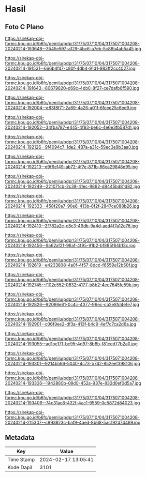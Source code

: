 # Hasil

## Foto C Plano

https://sirekap-obj-formc.kpu.go.id/b6fc/pemilu/pdpr/31/75/07/10/04/3175071004208-20240214-193649--3545e597-a129-4bc6-a7eb-5c88b4ab5a45.jpg

https://sirekap-obj-formc.kpu.go.id/b6fc/pemilu/pdpr/31/75/07/10/04/3175071004208-20240214-191531--666b4fd7-c80f-4db4-91d1-983ff2cc4027.jpg

https://sirekap-obj-formc.kpu.go.id/b6fc/pemilu/pdpr/31/75/07/10/04/3175071004208-20240214-191643--80679820-d69c-4db0-8f27-ce7dafb6f590.jpg

https://sirekap-obj-formc.kpu.go.id/b6fc/pemilu/pdpr/31/75/07/10/04/3175071004208-20240214-192004--e83f8f71-2a69-4a26-a01f-6fcee25c6ee9.jpg

https://sirekap-obj-formc.kpu.go.id/b6fc/pemilu/pdpr/31/75/07/10/04/3175071004208-20240214-192052--34fba787-e445-4f93-be6c-4e6e3fb587d1.jpg

https://sirekap-obj-formc.kpu.go.id/b6fc/pemilu/pdpr/31/75/07/10/04/3175071004208-20240214-192126--9f4094c7-1de2-487a-a31c-59ec3e9b3aa0.jpg

https://sirekap-obj-formc.kpu.go.id/b6fc/pemilu/pdpr/31/75/07/10/04/3175071004208-20240214-192213--e9f6e149-ab72-4f7e-871b-86ca29848e95.jpg

https://sirekap-obj-formc.kpu.go.id/b6fc/pemilu/pdpr/31/75/07/10/04/3175071004208-20240214-192249--221071cb-2c38-41ec-9892-d8445bd81d82.jpg

https://sirekap-obj-formc.kpu.go.id/b6fc/pemilu/pdpr/31/75/07/10/04/3175071004208-20240214-192333--458f20a7-90e8-413b-8f2f-2847ce088b26.jpg

https://sirekap-obj-formc.kpu.go.id/b6fc/pemilu/pdpr/31/75/07/10/04/3175071004208-20240214-192410--2f782a2e-c8c3-49db-9a4d-aed4f7a12e76.jpg

https://sirekap-obj-formc.kpu.go.id/b6fc/pemilu/pdpr/31/75/07/10/04/3175071004208-20240214-192456--9a62af21-98af-4f95-91b2-b1885f64b13c.jpg

https://sirekap-obj-formc.kpu.go.id/b6fc/pemilu/pdpr/31/75/07/10/04/3175071004208-20240214-192619--e4233808-4a0f-4f57-8dcd-f6559e12b50f.jpg

https://sirekap-obj-formc.kpu.go.id/b6fc/pemilu/pdpr/31/75/07/10/04/3175071004208-20240214-192745--f102c552-0832-4177-b8b2-4ee7645fc59b.jpg

https://sirekap-obj-formc.kpu.go.id/b6fc/pemilu/pdpr/31/75/07/10/04/3175071004208-20240214-192826--82096e81-0c4c-4377-96ec-ca2e8fd4efe7.jpg

https://sirekap-obj-formc.kpu.go.id/b6fc/pemilu/pdpr/31/75/07/10/04/3175071004208-20240214-192901--c06f9ee2-df3a-413f-b4c9-4ef7c7ca2d6a.jpg

https://sirekap-obj-formc.kpu.go.id/b6fc/pemilu/pdpr/31/75/07/10/04/3175071004208-20240214-193055--ad1be171-bc95-4d97-8b8b-f81ced77b2a0.jpg

https://sirekap-obj-formc.kpu.go.id/b6fc/pemilu/pdpr/31/75/07/10/04/3175071004208-20240214-193301--9214bb66-5040-4c73-b742-852eef398106.jpg

https://sirekap-obj-formc.kpu.go.id/b6fc/pemilu/pdpr/31/75/07/10/04/3175071004208-20240214-193336--1942880b-09d0-452a-937e-833d0ef0d5a7.jpg

https://sirekap-obj-formc.kpu.go.id/b6fc/pemilu/pdpr/31/75/07/10/04/3175071004208-20240214-193409--74c31ac8-432f-4ac1-9559-0c5872d84023.jpg

https://sirekap-obj-formc.kpu.go.id/b6fc/pemilu/pdpr/31/75/07/10/04/3175071004208-20240214-215307--c893823c-baf9-4aed-8b68-5ac192474489.jpg


## Metadata

| Key        | Value               |
| ---------- | ------------------- |
| Time Stamp | 2024-02-17 13:05:41 |
| Kode Dapil | 3101                |




